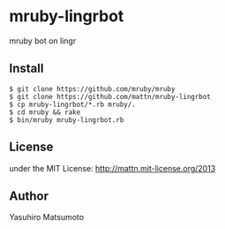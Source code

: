 mruby-lingrbot
==============

mruby bot on lingr

Install
-------

    $ git clone https://github.com/mruby/mruby
    $ git clone https://github.com/mattn/mruby-lingrbot
    $ cp mruby-lingrbot/*.rb mruby/.
    $ cd mruby && rake
    $ bin/mruby mruby-lingrbot.rb

License
-------

under the MIT License: http://mattn.mit-license.org/2013

Author
------

Yasuhiro Matsumoto

